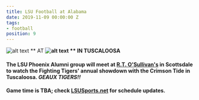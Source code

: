 ```yaml
---
title: LSU Football at Alabama
date: 2019-11-09 00:00:00 Z
tags:
- football
position: 9
---
```


![alt text](https://lsu-phoenix-alumni.github.io/assets/img/LSUTigers.png "LSU Fighting Tigers") ** AT **![alt text](https://lsu-phoenix-alumni.github.io/assets/img/AlabamaCrimsonTide.png "Alabama Crimson Tide") ** IN TUSCALOOSA**

#### The LSU Phoenix Alumni group will meet at **[R.T. O'Sullivan's](https://goo.gl/maps/3MjPdBhDfGWxt53HA)** in Scottsdale to watch the Fighting Tigers' annual showdown with the Crimson Tide in Tuscaloosa. ***GEAUX TIGERS!!***

#### Game time is TBA; check **[LSUSports.net](http://www.lsusports.net/SportSelect.dbml?SPID=2164&SPSID=27811&DB_OEM_ID=5200&_ga=2.61742444.1994479276.1565745145-1475237789.1565745143)** for schedule updates.